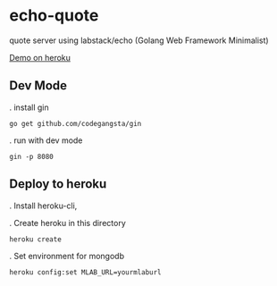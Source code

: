 # echo-quote
quote server using labstack/echo (Golang Web Framework Minimalist)

[Demo on heroku](https://echo-quote.herokuapp.com/api/randomquote)
## Dev Mode
. install gin

`go get github.com/codegangsta/gin`

. run with dev mode

`gin -p 8080`

## Deploy to heroku
. Install heroku-cli,

. Create heroku in this directory

`heroku create`

. Set environment for mongodb

`heroku config:set MLAB_URL=yourmlaburl`
